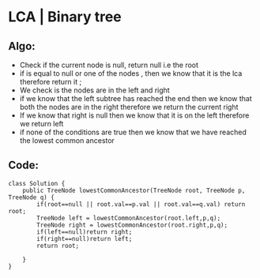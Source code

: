 # LCA | Binary tree
## Algo:
* Check if the current node is null, return null i.e the root
* if is equal to null or one of the nodes , then we know that it is the lca therefore return it ;
* We check is the nodes are in the left and right
* if we know that the left subtree has reached the end then we know that both the nodes are in the right therefore we return the current right
* If we know that right is null then we know that it is on the left therefore we return left
* if none of the conditions are true then we know that we have reached the  lowest common ancestor
## Code:
```
class Solution {
    public TreeNode lowestCommonAncestor(TreeNode root, TreeNode p, TreeNode q) {
        if(root==null || root.val==p.val || root.val==q.val) return root;
        TreeNode left = lowestCommonAncestor(root.left,p,q);
        TreeNode right = lowestCommonAncestor(root.right,p,q);
        if(left==null)return right;
        if(right==null)return left;
        return root;
        
    }
}
```
